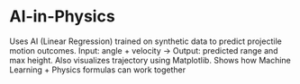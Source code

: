 # AI-in-Physics
Uses AI (Linear Regression) trained on synthetic data to predict projectile motion outcomes.  Input: angle + velocity → Output: predicted range and max height.  Also visualizes trajectory using Matplotlib. Shows how Machine Learning + Physics formulas can work together
